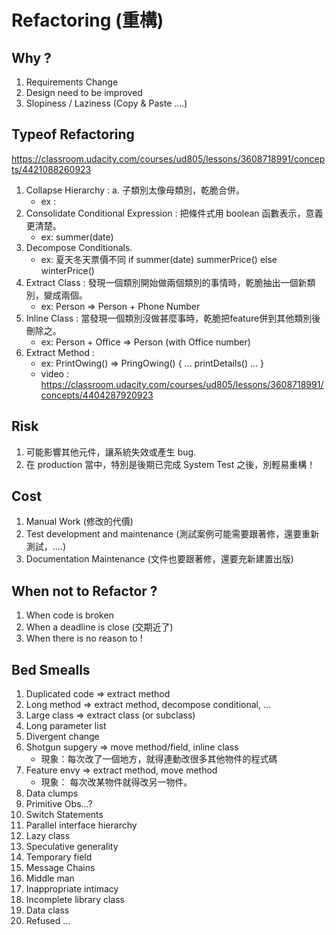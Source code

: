 # Refactoring (重構)

## Why ?

1. Requirements Change
2. Design need to be improved
3. Slopiness / Laziness (Copy & Paste ....)

## Typeof Refactoring

https://classroom.udacity.com/courses/ud805/lessons/3608718991/concepts/4421088260923

1. Collapse Hierarchy : a. 子類別太像母類別，乾脆合併。
    * ex : 
2. Consolidate Conditional Expression : 把條件式用 boolean 函數表示，意義更清楚。
    * ex: summer(date)
3. Decompose Conditionals. 
    * ex: 夏天冬天票價不同 if summer(date) summerPrice() else winterPrice()
4. Extract Class : 發現一個類別開始做兩個類別的事情時，乾脆抽出一個新類別，變成兩個。
    * ex: Person => Person + Phone Number
5. Inline Class : 當發現一個類別沒做甚麼事時，乾脆把feature併到其他類別後刪除之。
    * ex: Person + Office => Person (with Office number)
6. Extract Method : 
    * ex: PrintOwing() => PringOwing() { ... printDetails() ... }
    * video : https://classroom.udacity.com/courses/ud805/lessons/3608718991/concepts/4404287920923

## Risk

1. 可能影響其他元件，讓系統失效或產生 bug.
2. 在 production 當中，特別是後期已完成 System Test 之後，別輕易重構！

## Cost

1. Manual Work (修改的代價)
2. Test development and maintenance (測試案例可能需要跟著修，還要重新測試，....)
3. Documentation Maintenance (文件也要跟著修，還要充新建置出版)

## When not to Refactor ?

1. When code is broken
2. When a deadline is close (交期近了)
3. When there is no reason to !

## Bed Smealls

1. Duplicated code => extract method
2. Long method => extract method, decompose conditional, ...
3. Large class => extract class (or subclass)
4. Long parameter list
5. Divergent change
6. Shotgun supgery => move method/field, inline class
    * 現象：每次改了一個地方，就得連動改很多其他物件的程式碼
7. Feature envy => extract method, move method
    * 現象： 每次改某物件就得改另一物件。
8. Data clumps
9. Primitive Obs...?
10. Switch Statements
11. Parallel interface hierarchy
12. Lazy class
13. Speculative generality
14. Temporary field
15. Message Chains
16. Middle man
17. Inappropriate intimacy
18. Incomplete library class
19. Data class
20. Refused ...